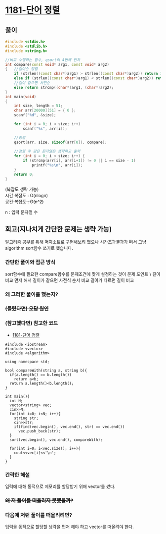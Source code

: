 
# [1181-단어 정렬](https://www.acmicpc.net/problem/1181)

## 풀이

```cpp
#include <stdio.h>
#include <stdlib.h> 
#include <string.h>

//비교 수행하는 함수, qsort의 4번째 인자
int compare(const void* arg1, const void* arg2) 
{   //길이순 정렬
	if (strlen((const char*)arg1) > strlen((const char*)arg2)) return 1;
	else if (strlen((const char*)arg1) < strlen((const char*)arg2)) return -1;
	//길이 같으면 사전순
	else return strcmp((char*)arg1, (char*)arg2);
} 
int main(void)
{    
	int size, length = 51;
	char arr[20000][51] = { 0 };
	scanf("%d", &size);

	for (int i = 0; i < size; i++)      
		scanf("%s", arr[i]);

	//정렬
	qsort(arr, size, sizeof(arr[0]), compare);
	
	//정렬 후 같은 문자열은 생략하고 출력
	for (int i = 0; i < size; i++) {
		if (strcmp(arr[i], arr[i+1]) != 0 || i == size - 1)
			printf("%s\n", arr[i]);
	}
	return 0;
}
```
(복잡도 생략 가능)  
시간 복잡도 : O(nlogn)  
~~공간 복잡도 : O(n^2)~~

n : 입력 문자열 수

## 회고(지나치게 간단한 문제는 생략 가능)
알고리즘 공부를 위해 머지소트로 구현해보려 했으나 시간초과결과가 떠서 그냥 algorithm sort함수 쓰기로 했습니다. 
### 간단한 풀이와 접근 방식
sort함수에 필요한 compare함수를 문제조건에 맞게 설정하는 것이 문제 포인트 \\
길이 비교 먼저 해서 길이가 같으면 사전식 순서 비교 길이가 다르면 길이 비교
### 왜 그러한 풀이를 했는지? 

### ~~(틀렸다면) 오답 원인~~

### (참고했다면) 참고한 코드

- [1181-단어 정렬]([링크](https://aorica.tistory.com/104))
```
#include <iostream>
#include <vector>
#include <algorithm>

using namespace std;

bool compareWith(string a, string b){
  if(a.length() == b.length())
    return a<b;
  return a.length()<b.length();
}

int main(){
  int N;
  vector<string> vec;  
  cin>>N;
  for(int i=0; i<N; i++){
    string str;
    cin>>str;
    if(find(vec.begin(), vec.end(), str) == vec.end())
      vec.push_back(str);
  }
  sort(vec.begin(), vec.end(), compareWith);

  for(int i=0; i<vec.size(); i++){
    cout<<vec[i]<<'\n';
  }
}
```

### 간략한 해설
입력에 대해 동적으로 메모리를 할당받기 위해 vector를 썼다. 

### ~~왜 저 풀이를 떠올리지 못했을까?~~


### 다음에 저런 풀이를 떠올리려면?
입력을 동적으로 할당할 생각을 먼저 해야 하고 vector를 떠올려야 한다.



 
